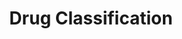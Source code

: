 ---
title: Drug Classification
emoji: 🏃
colorFrom: yellow
colorTo: yellow
sdk: gradio
sdk_version: 5.32.0
app_file: app.py
pinned: false
license: mit
short_description: SUML
---